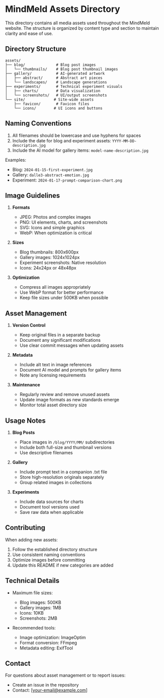 # MindMeld Assets Directory

This directory contains all media assets used throughout the MindMeld website. The structure is organized by content type and section to maintain clarity and ease of use.

## Directory Structure

```
assets/
├── blog/              # Blog post images
│   └── thumbnails/    # Blog post thumbnail images
├── gallery/           # AI-generated artwork
│   ├── abstract/      # Abstract art pieces
│   └── landscapes/    # Landscape generations
├── experiments/       # Technical experiment visuals
│   ├── charts/        # Data visualization
│   └── screenshots/   # UI/output screenshots
└── site/             # Site-wide assets
    ├── favicon/       # Favicon files
    └── icons/        # UI icons and buttons
```

## Naming Conventions

1. All filenames should be lowercase and use hyphens for spaces
2. Include the date for blog and experiment assets: `YYYY-MM-DD-description.jpg`
3. Include the AI model for gallery items: `model-name-description.jpg`

Examples:
- Blog: `2024-01-15-first-experiment.jpg`
- Gallery: `dalle3-abstract-emotion.jpg`
- Experiment: `2024-01-17-prompt-comparison-chart.png`

## Image Guidelines

1. **Formats**
   - JPEG: Photos and complex images
   - PNG: UI elements, charts, and screenshots
   - SVG: Icons and simple graphics
   - WebP: When optimization is critical

2. **Sizes**
   - Blog thumbnails: 800x600px
   - Gallery images: 1024x1024px
   - Experiment screenshots: Native resolution
   - Icons: 24x24px or 48x48px

3. **Optimization**
   - Compress all images appropriately
   - Use WebP format for better performance
   - Keep file sizes under 500KB when possible

## Asset Management

1. **Version Control**
   - Keep original files in a separate backup
   - Document any significant modifications
   - Use clear commit messages when updating assets

2. **Metadata**
   - Include alt text in image references
   - Document AI model and prompts for gallery items
   - Note any licensing requirements

3. **Maintenance**
   - Regularly review and remove unused assets
   - Update image formats as new standards emerge
   - Monitor total asset directory size

## Usage Notes

1. **Blog Posts**
   - Place images in `/blog/YYYY/MM/` subdirectories
   - Include both full-size and thumbnail versions
   - Use descriptive filenames

2. **Gallery**
   - Include prompt text in a companion .txt file
   - Store high-resolution originals separately
   - Group related images in collections

3. **Experiments**
   - Include data sources for charts
   - Document tool versions used
   - Save raw data when applicable

## Contributing

When adding new assets:
1. Follow the established directory structure
2. Use consistent naming conventions
3. Optimize images before committing
4. Update this README if new categories are added

## Technical Details

- Maximum file sizes:
  - Blog images: 500KB
  - Gallery images: 1MB
  - Icons: 10KB
  - Screenshots: 2MB

- Recommended tools:
  - Image optimization: ImageOptim
  - Format conversion: FFmpeg
  - Metadata editing: ExifTool

## Contact

For questions about asset management or to report issues:
- Create an issue in the repository
- Contact: [your-email@example.com]